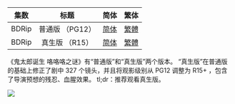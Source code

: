 
| 集数 |     标题     |                             简体                             |                             繁体                             |
| :--: | :----------: | :----------------------------------------------------------: | :----------------------------------------------------------: |
|  BDRip   | 普通版 （PG12） | [简体](https://raw.githubusercontent.com/SweetSub/SweetSub/master/Archive/The%20Birth%20of%20Kitaro/%5BSweetSub%5D%20The%20Birth%20of%20Kitaro%20-%20The%20Mystery%20of%20GeGeGe.chs.ass) | [繁體](https://raw.githubusercontent.com/SweetSub/SweetSub/master/Archive/The%20Birth%20of%20Kitaro/%5BSweetSub%5D%20The%20Birth%20of%20Kitaro%20-%20The%20Mystery%20of%20GeGeGe.cht.ass) |
|  BDRip   | 真生版 （R15） | [简体](https://raw.githubusercontent.com/SweetSub/SweetSub/master/Archive/The%20Birth%20of%20Kitaro/%5BSweetSub%5D%20The%20Birth%20of%20Kitaro%20-%20The%20Mystery%20of%20GeGeGe%20(True%20Birth%20Edition).chs.ass) | [繁體](https://raw.githubusercontent.com/SweetSub/SweetSub/master/Archive/The%20Birth%20of%20Kitaro/%5BSweetSub%5D%20The%20Birth%20of%20Kitaro%20-%20The%20Mystery%20of%20GeGeGe%20(True%20Birth%20Edition).cht.ass) |

《鬼太郎诞生 咯咯咯之谜》有“普通版”和“真生版”两个版本。
“真生版”在普通版的基础上修正了剧中 327 个镜头，并且将观影级别从 PG12 调整为 R15+ ，包含了导演预想的残忍、血腥效果。
tl;dr：推荐观看真生版。

![](https://s2.loli.net/2024/12/09/TXQNwYcm1Ft5fBS.jpg)
